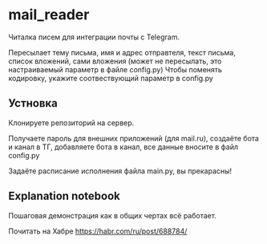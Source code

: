 # mail_reader
Читалка писем для интеграции почты с Telegram.

Пересылает тему письма, имя и адрес отправтеля, текст письма, список вложений, сами вложения (может не пересылать, это настраиваемый параметр в файле config.py)
Чтобы поменять кодировку, укажите соотвествующий параметр в config.py

## Устновка
Клонируете репозиторий на сервер.

Получаете пароль для внешних приложений (для mail.ru), создаёте бота и канал в ТГ, добавляете бота в канал, все данные вносите в файл config.py

Задаёте расписание исполнения файла main.py, вы прекарасны!

## Explanation notebook
Пошаговая демонстрация как в общих чертах всё работает.

Почитать на Хабре https://habr.com/ru/post/688784/
